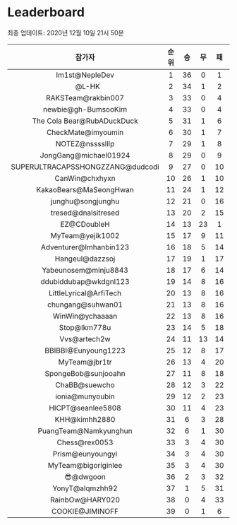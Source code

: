 # Leaderboard
최종 업데이트: 2020년 12월 10일 21시 50분




| 참가자 | 순위 | 승 | 무 | 패 | 승점 |
|:---:|:---:|:---:|:---:|:---:|:---:|
| Im1st@NepleDev | 1 | 36 | 0 | 1 | 108 |
| ⠀@L-HK | 2 | 34 | 1 | 2 | 103 |
| RAKSTeam@rakbin007 | 3 | 33 | 0 | 4 | 99 |
| newbie@gh-BumsooKim | 4 | 33 | 0 | 4 | 99 |
| The Cola Bear@RubADuckDuck | 5 | 31 | 1 | 6 | 94 |
| CheckMate@imyoumin | 6 | 30 | 1 | 7 | 91 |
| NOTEZ@nsssslllp | 7 | 29 | 1 | 8 | 88 |
| JongGang@michael01924 | 8 | 29 | 0 | 9 | 87 |
| SUPERULTRACAPSSHONGZZANG@dudcodi | 9 | 27 | 0 | 10 | 81 |
| CanWin@chxhyxn | 10 | 26 | 1 | 10 | 79 |
| KakaoBears@MaSeongHwan | 11 | 24 | 1 | 12 | 73 |
| junghu@songjunghu | 12 | 21 | 0 | 16 | 63 |
| tresed@dnalsitresed | 13 | 20 | 2 | 15 | 62 |
| EZ@CDoubleH | 14 | 13 | 23 | 1 | 62 |
| MyTeam@yejik1002 | 15 | 17 | 9 | 11 | 60 |
| Adventurer@Imhanbin123 | 16 | 18 | 5 | 14 | 59 |
| Hangeul@dazzsoj | 17 | 19 | 1 | 17 | 58 |
| Yabeunosem@minju8843 | 18 | 17 | 6 | 14 | 57 |
| ddubiddubap@wkdgnl123 | 19 | 14 | 8 | 16 | 50 |
| LittleLyrical@ArfiTech | 20 | 13 | 8 | 16 | 47 |
| chungang@suhwan01 | 21 | 13 | 8 | 16 | 47 |
| WinWin@ychaaaan | 22 | 13 | 8 | 16 | 47 |
| Stop@lkm778u | 23 | 14 | 5 | 18 | 47 |
| Vvs@artech2w | 24 | 11 | 13 | 14 | 46 |
| BBIBBI@Eunyoung1223 | 25 | 12 | 8 | 17 | 44 |
| MyTeam@jbr1tr | 26 | 13 | 4 | 20 | 43 |
| SpongeBob@sunjooahn | 27 | 11 | 8 | 18 | 41 |
| ChaBB@suewcho | 28 | 12 | 3 | 22 | 39 |
| ionia@munyoubin | 29 | 12 | 2 | 23 | 38 |
| HICPT@seanlee5808 | 30 | 11 | 4 | 23 | 37 |
| KHH@kimhh2880 | 31 | 6 | 3 | 28 | 21 |
| PuangTeam@Namkyunghun | 32 | 6 | 1 | 30 | 19 |
| Chess@rex0053 | 33 | 3 | 4 | 30 | 13 |
| Prism@eunyoungyi | 34 | 3 | 4 | 30 | 13 |
| MyTeam@bigoriginlee | 35 | 3 | 4 | 30 | 13 |
| 😎@dwgoon | 36 | 2 | 3 | 32 | 9 |
| YonyT@alqmzhh92 | 37 | 1 | 5 | 31 | 8 |
| RainbOw@HARY020 | 38 | 0 | 4 | 33 | 4 |
| COOKIE@JIMINOFF | 39 | 0 | 1 | 6 | 1 |